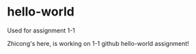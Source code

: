 # hello-world
Used for assignment 1-1

Zhicong's here, is working on 1-1 github hello-world assignment!
